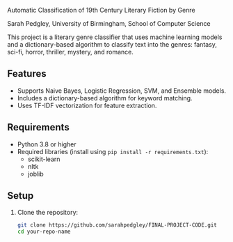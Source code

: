 Automatic Classification of 19th Century Literary Fiction by Genre

Sarah Pedgley, University of Birmingham, School of Computer Science

This project is a literary genre classifier that uses machine learning models and a dictionary-based algorithm to classify text into the genres: fantasy, sci-fi, horror, thriller, mystery, and romance.

## Features
- Supports Naive Bayes, Logistic Regression, SVM, and Ensemble models.
- Includes a dictionary-based algorithm for keyword matching.
- Uses TF-IDF vectorization for feature extraction.

## Requirements
- Python 3.8 or higher
- Required libraries (install using `pip install -r requirements.txt`):
  - scikit-learn
  - nltk
  - joblib

## Setup
1. Clone the repository:
   ```bash
   git clone https://github.com/sarahpedgley/FINAL-PROJECT-CODE.git
   cd your-repo-name
